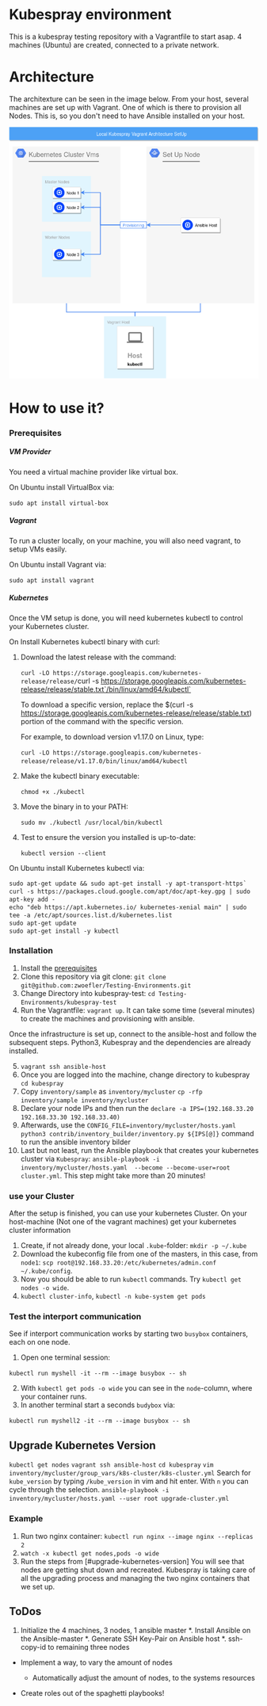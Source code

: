 # Kubespray environment
This is a kubespray testing repository with a Vagrantfile to start asap.
4 machines (Ubuntu) are created, connected to a private network.

# Architecture
The architexture can be seen in the image below. From your host, several machines are set up with Vagrant. One of which is there to provision all Nodes. This is, so you don't need to have Ansible installed on your host.

![alt text](img/Architecture.png "Architecture")



# How to use it?

### Prerequisites
##### VM Provider
You need a virtual machine provider like virtual box.

On Ubuntu install VirtualBox via:

`sudo apt install virtual-box`

##### Vagrant
To run a cluster locally, on your machine, you will also need vagrant, to setup VMs easily.

On Ubuntu install Vagrant via:

`sudo apt install vagrant`

##### Kubernetes
Once the VM setup is done, you will need kubernetes kubectl to control your Kubernetes cluster.

On Install Kubernetes kubectl binary with curl:

1. Download the latest release with the command:

    `curl -LO https://storage.googleapis.com/kubernetes-release/release/`curl -s https://storage.googleapis.com/kubernetes-release/release/stable.txt`/bin/linux/amd64/kubectl`


    To download a specific version, replace the $(curl -s https://storage.googleapis.com/kubernetes-release/release/stable.txt) portion of the command with the specific version.

    For example, to download version v1.17.0 on Linux, type:

    `curl -LO https://storage.googleapis.com/kubernetes-release/release/v1.17.0/bin/linux/amd64/kubectl`

2. Make the kubectl binary executable:

    `chmod +x ./kubectl`

3. Move the binary in to your PATH:

    `sudo mv ./kubectl /usr/local/bin/kubectl`

4. Test to ensure the version you installed is up-to-date:

    `kubectl version --client`


On Ubuntu install Kubernetes kubectl via:

```
sudo apt-get update && sudo apt-get install -y apt-transport-https`
curl -s https://packages.cloud.google.com/apt/doc/apt-key.gpg | sudo apt-key add -
echo "deb https://apt.kubernetes.io/ kubernetes-xenial main" | sudo tee -a /etc/apt/sources.list.d/kubernetes.list
sudo apt-get update
sudo apt-get install -y kubectl
```


### Installation
1. Install the [prerequisites](#Prerequisites)
2. Clone this repository via git clone: `git clone git@github.com:zwoefler/Testing-Environments.git`
3. Change Directory into kubespray-test: `cd Testing-Environments/kubespray-test`
4. Run the Vagrantfile: `vagrant up`. It can take some time (several minutes) to create the machines and provisioning with ansible.

Once the infrastructure is set up, connect to the ansible-host and follow the subsequent steps. Python3, Kubespray and the dependencies are already installed.

5. `vagrant ssh ansible-host`
6. Once you are logged into the machine, change directory to kubespray `cd kubespray`
7. Copy `inventory/sample` as `inventory/mycluster`
`cp -rfp inventory/sample inventory/mycluster`
8. Declare your node IPs and then run the `declare -a IPS=(192.168.33.20 192.168.33.30 192.168.33.40)`
9. Afterwards, use the `CONFIG_FILE=inventory/mycluster/hosts.yaml python3 contrib/inventory_builder/inventory.py ${IPS[@]}` command to run the ansible inventory bilder
10. Last but not least, run the Ansible playbook that creates your kubernetes cluster via `Kubespray`: `ansible-playbook -i inventory/mycluster/hosts.yaml  --become --become-user=root cluster.yml`. This step might take more than 20 minutes!


### use your Cluster
After the setup is finished, you can use your kubernetes Cluster.
On your host-machine (Not one of the vagrant machines) get your kubernetes cluster information
1. Create, if not already done, your local `.kube`-folder: `mkdir -p ~/.kube`
2. Download the kubeconfig file from one of the masters, in this case, from `node1`: `scp root@192.168.33.20:/etc/kubernetes/admin.conf ~/.kube/config`.
3. Now you should be able to run `kubectl` commands. Try
`kubectl get nodes -o wide`.
4. `kubectl cluster-info`, `kubectl -n kube-system get pods`


### Test the interport communication
See if interport communication works by starting two `busybox` containers, each on one node.
1. Open one terminal session:

`kubectl run myshell -it --rm --image busybox -- sh`

2. With `kubectl get pods -o wide` you can see in the `node`-column, where your container runs.
3. In another terminal start a seconds `budybox` via:

`kubectl run myshell2 -it --rm --image busybox -- sh`

## Upgrade Kubernetes Version
`kubectl get nodes`
`vagrant ssh ansible-host`
`cd kubespray`
`vim inventory/mycluster/group_vars/k8s-cluster/k8s-cluster.yml`
Search for `kube_version` by typing `/kube_version` in vim and hit enter. With `n` you can cycle through the selection.
`ansible-playbook -i inventory/mycluster/hosts.yaml --user root upgrade-cluster.yml`


### Example
1. Run two nginx container: `kubectl run nginx --image nginx --replicas 2`
2. `watch -x kubectl get nodes,pods -o wide`
3. Run the steps from [#upgrade-kubernetes-version]
You will see that nodes are getting shut down and recreated. Kubespray is taking care of all the upgrading process and managing the two nginx containers that we set up.



## ToDos
1. Initialize the 4 machines, 3 nodes, 1 ansible master
*. Install Ansible on the Ansible-master
*. Generate SSH Key-Pair on Ansible host
*. ssh-copy-id to remaining three nodes

- Implement a way, to vary the amount of nodes
    - Automatically adjust the amount of nodes, to the systems resources

- Create roles out of the spaghetti playbooks!